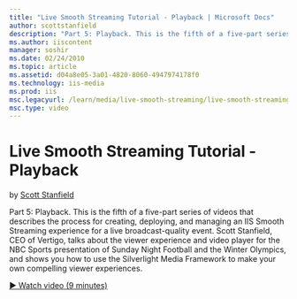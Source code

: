 ```yaml
---
title: "Live Smooth Streaming Tutorial - Playback | Microsoft Docs"
author: scottstanfield
description: "Part 5: Playback. This is the fifth of a five-part series of videos that describes the process for creating, deploying, and managing an IIS Smooth Streaming..."
ms.author: iiscontent
manager: soshir
ms.date: 02/24/2010
ms.topic: article
ms.assetid: d04a8e05-3a01-4820-8060-4947974178f0
ms.technology: iis-media
ms.prod: iis
msc.legacyurl: /learn/media/live-smooth-streaming/live-smooth-streaming-tutorial-playback
msc.type: video
---
```

Live Smooth Streaming Tutorial - Playback
====================
by [Scott Stanfield](https://github.com/scottstanfield)

Part 5: Playback. This is the fifth of a five-part series of videos that describes the process for creating, deploying, and managing an IIS Smooth Streaming experience for a live broadcast-quality event. Scott Stanfield, CEO of Vertigo, talks about the viewer experience and video player for the NBC Sports presentation of Sunday Night Football and the Winter Olympics, and shows you how to use the Silverlight Media Framework to make your own compelling viewer experiences.

[&#9654; Watch video (9 minutes)](https://channel9.msdn.com/Blogs/IIS-NET-Site-Videos/live-smooth-streaming-tutorial-playback)